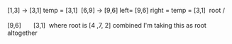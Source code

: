 [1,3] -> [3,1]
temp = [3,1]
​
[6,9] -> [9,6]
left= [9,6]
right = temp = [3,1]
​
root
/     \
[9,6]       [3,1]
​
where root is [4 ,7, 2] combined I'm taking this as root altogether